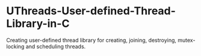 # UThreads-User-defined-Thread-Library-in-C
Creating user-defined thread library for creating, joining, destroying, mutex-locking and scheduling threads.
